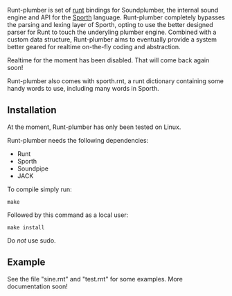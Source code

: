 Runt-plumber is set of 
[runt](http://www.github.com/paulbatchelor/runt.git)
bindings for Soundplumber, the internal 
sound engine and API for the 
[Sporth](http://www.github.com/paulbatchelor/sporth.git) language. Runt-plumber
completely bypasses the parsing and lexing layer of Sporth, opting to use
the better designed parser for Runt to touch the underyling plumber engine. 
Combined with a custom data structure, Runt-plumber aims to eventually provide a system
better geared for realtime on-the-fly coding and abstraction. 

Realtime for the moment has been disabled. That will come back again soon!

Runt-plumber also comes with sporth.rnt, a runt dictionary containing some
handy words to use, including many words in Sporth. 

## Installation

At the moment, Runt-plumber has only been tested on Linux.

Runt-plumber needs the following dependencies:
- Runt
- Sporth 
- Soundpipe
- JACK

To compile simply run:

    make

Followed by this command as a local user:

    make install

Do *not* use sudo.

## Example

See the file "sine.rnt" and "test.rnt" for some examples. More documentation soon!
